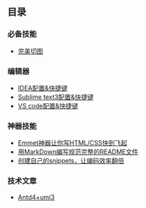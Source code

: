 ## 目录

### 必备技能
- [完美切图](./firework.md)


### 编辑器
- [IDEA配置&快捷键](./editor/idea.md)
- [Sublime text3配置&快捷键]()
- [VS code配置&快捷键]()

### 神器技能
- [Emmet神器让你写HTML/CSS快到飞起](./skill/emmet.md)
- [用MarkDown编写规范完整的README文件](./skill/markdown.md)
- [创建自己的snippets，让编码效率翻倍](./skill/snippet.md)

### 技术文章
- [Antd4+umi3](./articles/antd4+umi3.md)


